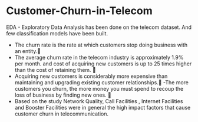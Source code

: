 # Customer-Churn-in-Telecom
EDA - Exploratory Data Analysis has been done on the telecom dataset. And few classification models have been built.

- The churn rate is the rate at which customers stop doing business with an entity.
- The average churn rate in the telecom industry is approximately 1.9% per month. and cost of acquiring new customers is up to 25 times higher than the cost of retaining them. 
- Acquiring new customers is considerably more expensive than maintaining and upgrading existing customer relationships.
-The more customers you churn, the more money you must spend to recoup the loss of business by finding new ones. 
- Based on the study Network Quality, Call Facilities , Internet Facilities and Booster Facilities were in general the high impact factors that cause customer churn in telecommunication.
